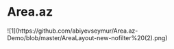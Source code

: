<h1>Area.az</h1>
![1](https://github.com/abiyevseymur/Area.az-Demo/blob/master/AreaLayout-new-nofilter%20(2).png)
